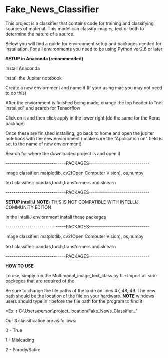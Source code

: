 # Fake_News_Classifier

This project is a classifier that contains code for training and classifying sources of material. This model can classify images, text or both to determine the nature of a source. 

Below you will find a guide for environment setup and packages needed for installation. For all environments you need to be using Python ver2.6 or later

**SETUP in Anaconda (recommended)**

Install Anaconda

install the Jupiter notebook

Create a new enviornment and name it (If your using mac you may not need to do this)

After the enviornment is finished being made, change the top header to "not installed" and search for Tensorflow

Click on it and then click apply in the lower right (do the same for the Keras package)

Once these are finished installing, go back to home and open the jupiter notebook with the new enviornment ( make sure the "Application on" field is set
to the name of new enviornment)

Search for where the downloaded project is and open it

------------------------------PACKAGES------------------------------

image classifier: matplotlib, cv2(Open Computer Vision), os,numpy

text classifier: pandas,torch,transformers and sklearn

------------------------------PACKAGES------------------------------


**SETUP IntelliJ**
**NOTE:** THIS IS NOT COMPATIBLE WITH INTELLIJ COMMUNITY EDITON


In the IntelliJ enviornment install these packages

------------------------------PACKAGES------------------------------

image classifier: matplotlib, cv2(Open Computer Vision), os,numpy

text classifier: pandas,torch,transformers and sklearn

------------------------------PACKAGES------------------------------


**HOW TO USE**

To use, simply run the Multimodal_image_text_class.py file
Import all sub-packeges that are required of the 

Be sure to change the file paths of the code on lines 47, 48, 49. The new path should be the location of the file on your hardware.
**NOTE** windows users should type in r before the file path for the program to find it

*Ex: r'C:\Users\person\project_location\Fake_News_Classifier\...'

Our 3 classification are as follows: 

0 - True

1 - Misleading

2 - Parody/Satire
